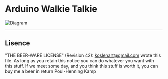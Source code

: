 Arduino Walkie Talkie
===

![Diagram](https://imgur.com/Dqz9S6Z.png)

---

Lisence
---
"THE BEER-WARE LICENSE" (Revision 42): koslenart@gmail.com wrote this file. As long as you retain this notice you can do whatever you want with this stuff. If we meet some day, and you think this stuff is worth it, you can buy me a beer in return Poul-Henning Kamp